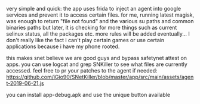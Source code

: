 very simple and quick:
the app uses frida to inject an agent into google services and prevent it to access certain files.
for me, running latest magisk, was enough to return "file not found" and the various su paths and common
binaries paths but later, it is checking for more things such as current selinux status, all the packages etc.
more rules will be added eventually... I don't really like the fact i can't play certain games or
use certain applications because i have my phone rooted.

this makes snet believe we are good guys and bypass safetynet attest on apps.
you can use logcat and grep SNKiller to see what files are currently accessed.
feel free to pr your patches to the agent if needed:
https://github.com/iGio90/SNetKiller/blob/master/app/src/main/assets/agent-2019-06-21.js

you can install app-debug.apk and use the unique button available